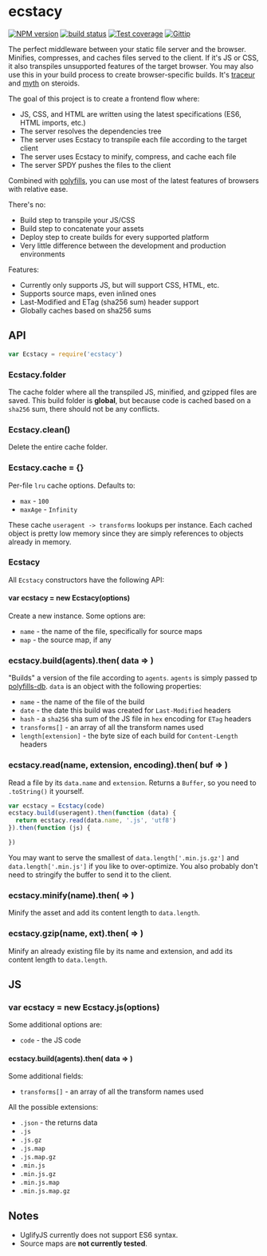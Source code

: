 
# ecstacy

[![NPM version][npm-image]][npm-url]
[![build status][travis-image]][travis-url]
[![Test coverage][coveralls-image]][coveralls-url]
[![Gittip][gittip-image]][gittip-url]

The perfect middleware between your static file server and the browser.
Minifies, compresses, and caches files served to the client.
If it's JS or CSS, it also transpiles unsupported features of the target browser.
You may also use this in your build process to create browser-specific builds.
It's [traceur](https://github.com/google/traceur-compiler) and [myth](http://github.com/segmentio/myth) on steroids.

The goal of this project is to create a frontend flow where:

- JS, CSS, and HTML are written using the latest specifications (ES6, HTML imports, etc.)
- The server resolves the dependencies tree
- The server uses Ecstacy to transpile each file according to the target client
- The server uses Ecstacy to minify, compress, and cache each file
- The server SPDY pushes the files to the client

Combined with [polyfills](https://github.com/polyfills/polyfills),
you can use most of the latest features of browsers with relative ease.

There's no:

- Build step to transpile your JS/CSS
- Build step to concatenate your assets
- Deploy step to create builds for every supported platform
- Very little difference between the development and production environments

Features:

- Currently only supports JS, but will support CSS, HTML, etc.
- Supports source maps, even inlined ones
- Last-Modified and ETag (sha256 sum) header support
- Globally caches based on sha256 sums

## API

```js
var Ecstacy = require('ecstacy')
```

### Ecstacy.folder

The cache folder where all the transpiled JS, minified, and gzipped files are saved.
This build folder is __global__, but because code is cached based on a
`sha256` sum, there should not be any conflicts.

### Ecstacy.clean()

Delete the entire cache folder.

### Ecstacy.cache = {}

Per-file `lru` cache options. Defaults to:

- `max` - `100`
- `maxAge` - `Infinity`

These cache `useragent -> transforms` lookups per instance.
Each cached object is pretty low memory since they are simply references to objects already in memory.

### Ecstacy

All `Ecstacy` constructors have the following API:

#### var ecstacy = new Ecstacy(options)

Create a new instance. Some options are:

- `name` - the name of the file, specifically for source maps
- `map` - the source map, if any

### ecstacy.build(agents).then( data => )

"Builds" a version of the file according to `agents`.
`agents` is simply passed tp [polyfills-db](https://github.com/polyfills/db).
`data` is an object with the following properties:

- `name` - the name of the file of the build
- `date` - the date this build was created for `Last-Modified` headers
- `hash` - a `sha256` sha sum of the JS file in `hex` encoding for `ETag` headers
- `transforms[]` - an array of all the transform names used
- `length[extension]` - the byte size of each build for `Content-Length` headers

### ecstacy.read(name, extension, encoding).then( buf => )

Read a file by its `data.name` and `extension`.
Returns a `Buffer`, so you need to `.toString()` it yourself.

```js
var ecstacy = Ecstacy(code)
ecstacy.build(useragent).then(function (data) {
  return ecstacy.read(data.name, '.js', 'utf8')
}).then(function (js) {

})
```

You may want to serve the smallest of `data.length['.min.js.gz']`
and `data.length['.min.js']` if you like to over-optimize.
You also probably don't need to stringify the buffer to send it to the client.

### ecstacy.minify(name).then( => )

Minify the asset and add its content length to `data.length`.

### ecstacy.gzip(name, ext).then( => )

Minify an already existing file by its name and extension,
and add its content length to `data.length`.

## JS

### var ecstacy = new Ecstacy.js(options)

Some additional options are:

- `code` - the JS code

#### ecstacy.build(agents).then( data => )

Some additional fields:

- `transforms[]` - an array of all the transform names used

All the possible extensions:

- `.json` - the returns data
- `.js`
- `.js.gz`
- `.js.map`
- `.js.map.gz`
- `.min.js`
- `.min.js.gz`
- `.min.js.map`
- `.min.js.map.gz`

## Notes

- UglifyJS currently does not support ES6 syntax.
- Source maps are __not currently tested__.

[npm-image]: https://img.shields.io/npm/v/ecstacy.svg?style=flat
[npm-url]: https://npmjs.org/package/ecstacy
[travis-image]: https://img.shields.io/travis/polyfills/ecstacy.svg?style=flat
[travis-url]: https://travis-ci.org/polyfills/ecstacy
[coveralls-image]: https://img.shields.io/coveralls/polyfills/ecstacy.svg?style=flat
[coveralls-url]: https://coveralls.io/r/polyfills/ecstacy?branch=master
[gittip-image]: https://img.shields.io/gittip/jonathanong.svg?style=flat
[gittip-url]: https://www.gittip.com/jonathanong/
